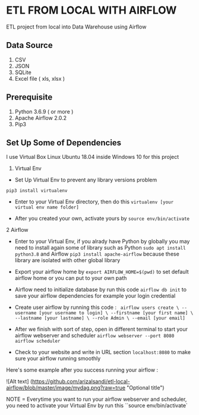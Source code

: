 # ETL FROM LOCAL WITH AIRFLOW

ETL project from local into Data Warehouse using Airflow

## Data Source
1. CSV
2. JSON
3. SQLite
4. Excel file ( xls, xlsx )

## Prerequisite
1. Python 3.6.9 ( or more )
2. Apache Airflow 2.0.2
3. Pip3

## Set Up Some of Dependencies
I use Virtual Box Linux Ubuntu 18.04 inside Windows 10 for this project

1. Virtual Env

- Set Up Virtual Env to prevent any library versions problem
 
`pip3 install virtualenv`

 - Enter to your Virtual Env directory, then do this `virtualenv [your virtual env name folder]`
 
 - After you created your own, activate yours by `source env/bin/activate`

 2 Airflow
 - Enter to your Virtual Env, if you alrady have Python by globally you may need to install again some of library such as Python `sudo apt install python3.8` and Airflow `pip3 install apache-airflow` because these library are isolated with other global library

 - Export your airflow home by `export AIRFLOW_HOME=$(pwd)` to set default airflow home or you can put to your own path
 
 - Airflow need to initialize database by run this code `airflow db init` to save your airflow dependencies for example your login credential

 - Create user airflow by running this code :
 `
 airflow users create \
 --username [your username to login] \
 --firstname [your first name] \
 --lastname [your lastname] \
 --role Admin \
 --email [your email]`
 
 - After we finish with sort of step, open in different terminal to start your airflow webserver and scheduler
 `airflow webserver --port 8080`
 `airflow scheduler`
 
 - Check to your website and write in URL section `localhost:8080` to make sure your airflow running smoothly
 
 Here's some example after you success running your airflow :

![Alt text] (https://github.com/arizalsandi/etl-local-airflow/blob/master/image/mydag.png?raw=true "Optional title")
 
 NOTE = Everytime you want to run your airflow webserver and scheduler, you need to activate your Virtual Env by run this ``source env/bin/activate`


    
